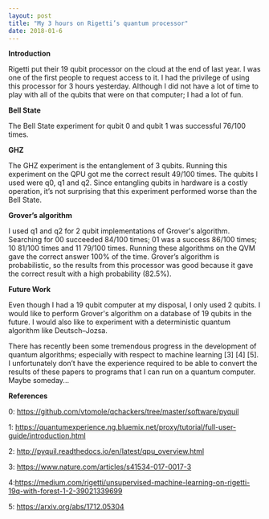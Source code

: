 ```yaml
---
layout: post
title: "My 3 hours on Rigetti’s quantum processor"
date: 2018-01-6
---
```


**Introduction**

Rigetti put their 19 qubit processor on the cloud at the end of last year. I was one of the first people to request access to it. I had the privilege of using this processor for 3 hours yesterday. Although I did not have a lot of time to play with all of the qubits that were on that computer; I had a lot of fun.

**Bell State**

The Bell State experiment for qubit 0 and qubit 1 was successful 76/100 times.

**GHZ**

The GHZ experiment is the entanglement of 3 qubits. Running this experiment on the QPU got me the correct result 49/100 times.  The qubits I used were  q0, q1 and q2.  Since entangling qubits in hardware is a costly operation, it’s not surprising that this experiment performed worse than the Bell State.

**Grover’s algorithm**

I used q1 and q2 for 2 qubit implementations of Grover's algorithm. Searching for 00 succeeded 84/100 times; 01 was a success 86/100 times; 10 81/100 times and 11 79/100 times. Running these algorithms on the QVM gave the correct answer 100% of the time. Grover’s algorithm is probabilistic, so the results from this processor was good because it gave the correct result with a high probability (82.5%).

**Future Work**

Even though I had a 19 qubit computer at my disposal, I only used 2 qubits. I would like to perform Grover's algorithm on a database of 19 qubits in the future.  I would also like to experiment with a deterministic quantum algorithm like Deutsch–Jozsa.

There has recently been some tremendous progress in the development of quantum algorithms; especially with respect to machine learning [3] [4] [5].  I unfortunately don’t have the experience required to be able to convert the results of these papers to programs that I can run on a quantum computer. Maybe someday...


**References**

0: https://github.com/vtomole/qchackers/tree/master/software/pyquil

1: https://quantumexperience.ng.bluemix.net/proxy/tutorial/full-user-guide/introduction.html

2: http://pyquil.readthedocs.io/en/latest/qpu_overview.html

3: https://www.nature.com/articles/s41534-017-0017-3

4:https://medium.com/rigetti/unsupervised-machine-learning-on-rigetti-19q-with-forest-1-2-39021339699

5: https://arxiv.org/abs/1712.05304





